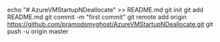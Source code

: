 echo "# AzureVMStartupNDeallocate" >> README.md
git init
git add README.md
git commit -m "first commit"
git remote add origin https://github.com/pramodsmyghost/AzureVMStartupNDeallocate.git
git push -u origin master
